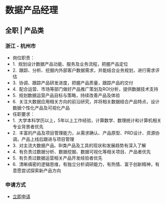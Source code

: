 
# 数据产品经理
## 全职  |  产品类
### 浙江 - 杭州市

- 岗位职责：
- 1.&nbsp;&nbsp;规划设计数据产品功能、服务及业务流程，把握产品定位
- 2.&nbsp;&nbsp;跟踪、分析、挖掘内外部客户数据需求，并能结合业务规划，进行需求评估
- 3.&nbsp;&nbsp;协调、跟踪产品研发进度，把握产品质量，跟踪产品的交付
- 4.&nbsp;&nbsp;配合运营、市场等部门做好产品推广策划及ROI分析，提供数据技术支持&nbsp;
- 5.&nbsp;&nbsp;规划数据运营产品目标与策略，持续改善产品及体验
- 6.&nbsp;&nbsp;关注大数据应用相关方向的前沿研究，并将相关数据结合产品特点，设计数据个性化产品及可视化产品
- 任职要求：
- 1.&nbsp;&nbsp;大学本科学历以上，5年以上工作经验，计算数学、数理统计和计算机相关专业背景者优先
- 2.&nbsp;&nbsp;丰富的产品及项目管理能力，从需求确认、产品原型、PRD设计、资源协调，产品上线后跟进与项目管理
- 3.&nbsp;&nbsp;对主流大数据产品、BI类产品及工具的现状和发展趋势有深入了解
- 4.&nbsp;&nbsp;有负责过数据分析、数据挖掘、数据可视化等相关项目、产品者优先
- 5.&nbsp;&nbsp;有负责过数据运营相关产品开发经验者优先
- 6.&nbsp;&nbsp;清晰缜密的逻辑思维，有独立分析调研能力，有热情、富于创新精神，有意愿尝试探索新产品方向
### 申请方式
- <a href="mailto:hr@tuya.com" title=yourName-数据产品经理>立即申请</a>
